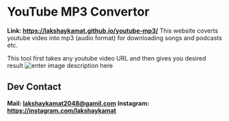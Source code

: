﻿
#  YouTube MP3 Convertor

**Link: https://lakshaykamat.github.io/youtube-mp3/**
This website coverts youtube video into mp3 (audio format) for downloading songs and podcasts etc.

This tool first takes any youtube video URL and then gives you desired result
![enter image description here](https://i.postimg.cc/zG2KxhPK/image.png)
## Dev Contact
**Mail: lakshaykamat2048@gamil.com**
**Instagram: https://instagram.com/lakshaykamat**
